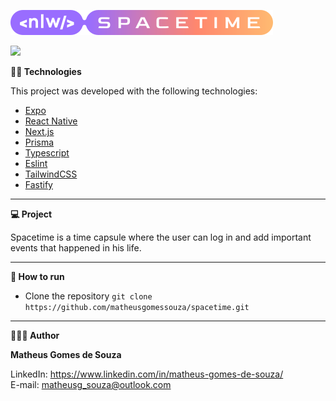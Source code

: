 ![](logo.svg)

![](thumbnail.svg)



**👨‍💻 Technologies**

This project was developed with the following technologies:

- [Expo](https://expo.dev/)
- [React Native](https://reactnative.dev/)
- [Next.js](https://nextjs.org/)
- [Prisma](https://www.prisma.io/)
- [Typescript](https://www.typescriptlang.org/)
- [Eslint](https://eslint.org/)
- [TailwindCSS](https://tailwindcss.com/)
- [Fastify](https://www.fastify.io/)

-----------------------------------------------------------------------------------------------------------------------------------------------------------------------------------

**💻 Project**

Spacetime is a time capsule where the user can log in and add important events that happened in his life.

-----------------------------------------------------------------------------------------------------------------------------------------------------------------------------------

**🚀 How to run**

- Clone the repository `git clone https://github.com/matheusgomessouza/spacetime.git`


-----------------------------------------------------------------------------------------------------------------------------------------------------------------------------------

**🧑🏾‍💻 Author**

**Matheus Gomes de Souza**

LinkedIn: https://www.linkedin.com/in/matheus-gomes-de-souza/ <br/>
E-mail: matheusg_souza@outlook.com
